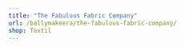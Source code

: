 ```yaml
---
title: "The Fabulous Fabric Company"
url: /ballymakeera/the-fabulous-fabric-company/
shop: Textil
---
```

